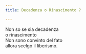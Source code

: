 ```yaml
---
title: Decadenza o Rinascimento ?

---
```


Non so se sia decadenza  
o rinascimento  
Non sono convinto del fato  
allora scelgo il liberismo.  

